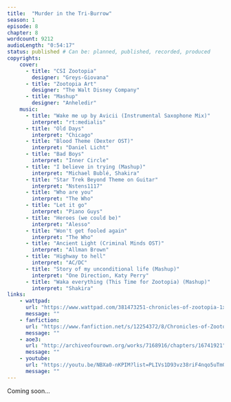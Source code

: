 ```yaml
---
title:  "Murder in the Tri-Burrow"
season: 1
episode: 8
chapter: 8
wordcount: 9212
audioLength: "0:54:17"
status: published # Can be: planned, published, recorded, produced
copyrights:
    cover:
      - title: "CSI Zootopia"
        designer: "Greys-Giovana"
      - title: "Zootopia Art"
        designer: "The Walt Disney Company"
      - title: "Mashup"
        designer: "Anheledir"
    music:
      - title: "Wake me up by Avicii (Instrumental Saxophone Mix)"
        interpret: "rt:medialis"
      - title: "Old Days"
        interpret: "Chicago"
      - title: "Blood Theme (Dexter OST)"
        interpret: "Daniel Licht"
      - title: "Bad Boys"
        interpret: "Inner Circle"
      - title: "I believe in trying (Mashup)"
        interpret: "Michael Bublé, Shakira"
      - title: "Star Trek Beyond Theme on Guitar"
        interpret: "Nstens1117"
      - title: "Who are you"
        interpret: "The Who"
      - title: "Let it go"
        interpret: "Piano Guys"
      - title: "Heroes (we could be)"
        interpret: "Alesso"
      - title: "Won't get fooled again"
        interpret: "The Who"
      - title: "Ancient Light (Criminal Minds OST)"
        interpret: "Allman Brown"
      - title: "Highway to hell"
        interpret: "AC/DC"
      - title: "Story of my unconditional life (Mashup)"
        interpret: "One Direction, Katy Perry"
      - title: "Waka everything (This Time for Zootopia) (Mashup)"
        interpret: "Shakira"
links:
    - wattpad:
      url: "https://www.wattpad.com/381473251-chronicles-of-zootopia-1x08-murder-in-the-tri"
      message: ""
    - fanfiction:
      url: "https://www.fanfiction.net/s/12254372/8/Chronicles-of-Zootopia"
      message: ""
    - aoe3:
      url: "http://archiveofourown.org/works/7168916/chapters/16741921"
      message: ""
    - youtube:
      url: "https://youtu.be/NBXa0-nKPIM?list=PLIVs1D93vz38riF4nqo5uTmGpoU1yWeko"
      message: ""
---
```

Coming soon...